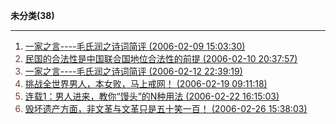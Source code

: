 **未分类(38)**

---

1. <font color='#703c34'>[一家之言----毛氏润之诗词简评 (2006-02-09 15:03:30)](https://chzh1019.github.io/chzhshch/21/)
1. [民国的合法性是中国联合国地位合法性的前提 (2006-02-10 20:37:57)](https://chzh1019.github.io/chzhshch/24/)
1. [一家之言----毛氏润之诗词简评 (2006-02-12 22:39:19)](https://chzh1019.github.io/chzhshch/29/)
1. [挑战全世界男人，本女败，马上戒网！ (2006-02-19 09:11:18)](https://chzh1019.github.io/chzhshch/37/)
1. [连载1：男人进来，教你“馒头”的N种用法 (2006-02-22 16:15:03)](https://chzh1019.github.io/chzhshch/42/)
1. [毁坏遗产方面，非文革与文革只是五十笑一百！ (2006-02-26 15:38:03)](https://chzh1019.github.io/chzhshch/51/)